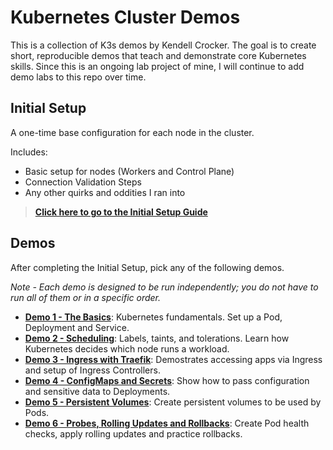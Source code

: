# Kubernetes Cluster Demos
This is a collection of K3s demos by Kendell Crocker. The goal is to create short, reproducible demos that teach and demonstrate core Kubernetes skills.
Since this is an ongoing lab project of mine, I will continue to add demo labs to this repo over time.

## Initial Setup
A one-time base configuration for each node in the cluster.

Includes:
- Basic setup for nodes (Workers and Control Plane) 
- Connection Validation Steps
- Any other quirks and oddities I ran into

>[**Click here to go to the Initial Setup Guide**](./00-initial-setup/initial-setup.md)


## Demos

After completing the Initial Setup, pick any of the following demos.

*Note - Each demo is designed to be run independently; you do not have to run all of them or in a specific order.*

- [**Demo 1 - The Basics**](./01-demo-basics/01-demo-basics.md): Kubernetes fundamentals. Set up a Pod, Deployment and Service.
- [**Demo 2 - Scheduling**](./02-demo-scheduling/02-demo-scheduling.md): Labels, taints, and tolerations. Learn how Kubernetes decides which node runs a workload.
- [**Demo 3 - Ingress with Traefik**](./03-demo-ingress/03-demo-ingress.md): Demostrates accessing apps via Ingress and setup of Ingress Controllers.
- [**Demo 4 - ConfigMaps and Secrets**](./04-configmaps-and-secrets/04-configmaps_and_secrets.md): Show how to pass configuration and sensitive data to Deployments.
- [**Demo 5 - Persistent Volumes**](./05-Persistent-Volumes/05-Persistent-Volumes.md): Create persistent volumes to be used by Pods.
- [**Demo 6 - Probes, Rolling Updates and Rollbacks**](./06-Updates-and-Probes/06-Updates-and-Probes.md): Create Pod health checks, apply rolling updates and practice rollbacks.